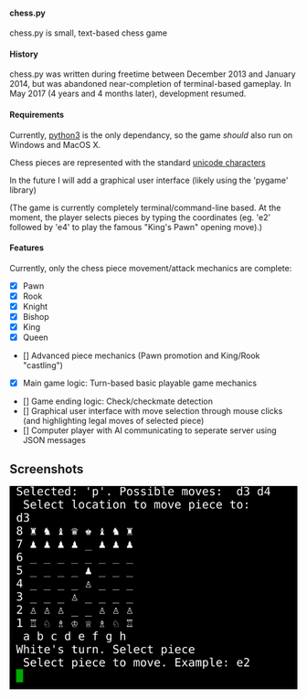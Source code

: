 #### chess.py
chess.py is small, text-based chess game

#### History

chess.py was written during freetime between December 2013 and January 2014, but was abandoned near-completion of terminal-based gameplay. In May 2017 (4 years and 4 months later), development resumed.

#### Requirements
Currently, [python3](http://www.python.org/getit/) is the only dependancy, so the game *should* also run on Windows and MacOS X.

Chess pieces are represented with the standard [unicode characters](http://en.wikipedia.org/wiki/Chess_symbols_in_Unicode)

In the future I will add a graphical user interface (likely using the 'pygame' library)

(The game is currently completely terminal/command-line based. At the moment, the player selects pieces by typing the coordinates (eg. 'e2' followed by 'e4' to play the famous "King's Pawn" opening move).)

#### Features
Currently, only the chess piece movement/attack mechanics are complete:
- [x] Pawn
- [x] Rook
- [x] Knight
- [x] Bishop
- [x] King
- [x] Queen
- [] Advanced piece mechanics (Pawn promotion and King/Rook "castling")
- [x] Main game logic: Turn-based basic playable game mechanics
- [] Game ending logic: Check/checkmate detection
- [] Graphical user interface with move selection through mouse clicks (and highlighting legal moves of selected piece)
- [] Computer player with AI communicating to seperate server using JSON messages

## Screenshots

![Unicode characters are pretty cool](docs/images/chesspyTerminalScreenshot.png "chess.py screenshot")
